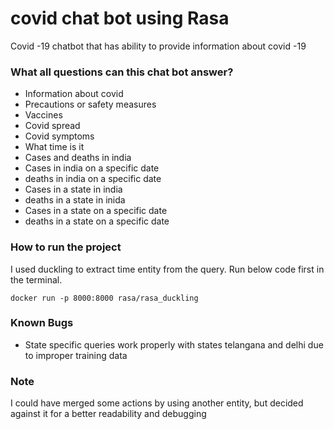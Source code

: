 # covid chat bot using Rasa
Covid -19 chatbot that has ability to provide information about covid -19

### What all questions can this chat bot answer?

- Information about covid
- Precautions or safety measures
- Vaccines
- Covid spread
- Covid symptoms
- What time is it
- Cases and deaths in india 
- Cases in india on a specific date
- deaths in india on a specific date
- Cases  in a state in india
- deaths in a state in inida
- Cases in a state on a specific date
- deaths in a state on a specific date


### How to run the project
I used duckling to extract time entity from the query. Run below code first in the terminal.
``` 
docker run -p 8000:8000 rasa/rasa_duckling
```  


### Known Bugs
- State specific queries work properly with states telangana and delhi due to improper training data

### Note
I could have merged some actions by using another entity, but decided against it for a better readability and debugging

